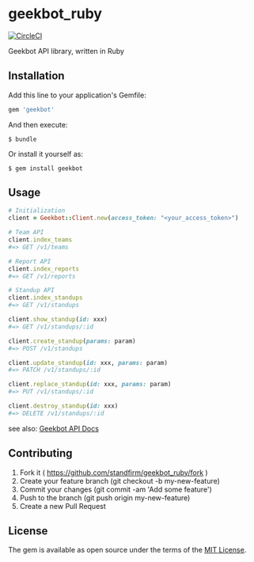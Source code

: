 # geekbot_ruby

[![CircleCI](https://circleci.com/gh/standfirm/geekbot_ruby.svg?style=svg)](https://circleci.com/gh/standfirm/geekbot_ruby)

Geekbot API library, written in Ruby

## Installation

Add this line to your application's Gemfile:

```ruby
gem 'geekbot'
```

And then execute:

```shell
$ bundle
```

Or install it yourself as:

```shell
$ gem install geekbot
```

## Usage

```ruby
# Initialization
client = Geekbot::Client.new(access_token: "<your_access_token>")

# Team API
client.index_teams
#=> GET /v1/teams

# Report API
client.index_reports
#=> GET /v1/reports

# Standup API
client.index_standups
#=> GET /v1/standups

client.show_standup(id: xxx)
#=> GET /v1/standups/:id

client.create_standup(params: param)
#=> POST /v1/standups

client.update_standup(id: xxx, params: param)
#=> PATCH /v1/standups/:id

client.replace_standup(id: xxx, params: param)
#=> PUT /v1/standups/:id

client.destroy_standup(id: xxx)
#=> DELETE /v1/standups/:id
```
see also: [Geekbot API Docs](https://geekbot.io/developers)

## Contributing

1. Fork it ( https://github.com/standfirm/geekbot_ruby/fork )
1. Create your feature branch (git checkout -b my-new-feature)
1. Commit your changes (git commit -am 'Add some feature')
1. Push to the branch (git push origin my-new-feature)
1. Create a new Pull Request

## License

The gem is available as open source under the terms of the [MIT License](https://opensource.org/licenses/MIT).
